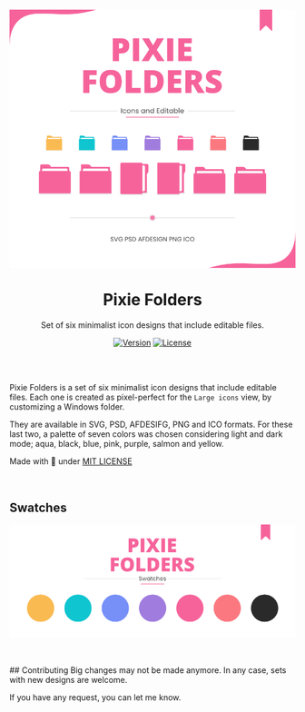 </br>
<p align="center"><a href="#"><img src="cursor/Preview.png" align="center" alt="Q'zero Cursor"/></a></p>
<h1 align="center">Pixie Folders</h1>
<p align="center">Set of six minimalist icon designs that include editable files.</p>
<p align="center">
<a href="https://github.com/genesistoxical/qzero-cursor/releases/tag/1.0"><img alt="Version" src="https://img.shields.io/badge/Version-1.0-f6639b?style=flat-square&labelColor=343B45"/></a>
<a href="LICENSE"><img alt="License" src="https://img.shields.io/github/license/genesistoxical/qzero-cursor?color=f6639b&label=License&style=flat-square&labelColor=343B45"/></a>
</p>
</br>

</br>

Pixie Folders is a set of six minimalist icon designs that include editable files. Each one is created as pixel-perfect for the `Large icons` view, by customizing a Windows folder.

They are available in SVG, PSD, AFDESIFG, PNG and ICO formats. For these last two, a palette of seven colors was chosen considering light and dark mode; aqua, black, blue, pink, purple, salmon and yellow.

Made with 🩷 under [MIT LICENSE](LICENSE)
</br>

</br>

## Swatches
<p align="center"><a href="#"><img src="cursor/Swatches.png" align="center" alt="Q'zero Cursor"/></a></p>
</br>

</br>
## Contributing
Big changes may not be made anymore. In any case, sets with new designs are welcome.

If you have any request, you can let me know.
